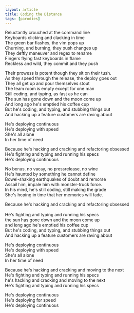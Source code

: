 ```yaml
---
layout: article
title: Coding the Distance
tags: [parodies]
---
```


Reluctantly crouched at the command line<br />
Keyboards clicking and clacking in time<br />
The green bar flashes, the vim pops up<br />
Churning, and burning, they push changes up<br />
They deftly maneuver and regex to rename<br />
Fingers flying fast keyboards in flame<br />
Reckless and wild, they commit and they push<br />
<!--more-->
Their prowess is potent though they sit on their tush.<br />
As they speed through the release, the deploy goes out<br />
They all get up and pour themselves stout<br />
The team room is empty except for one man<br />
Still coding, and typing, as fast as he can<br />
The sun has gone down and the moon come up<br />
And long ago he's emptied his coffee cup<br />
But he's coding, and typing, and stubbing things out<br />
And hacking up a feature customers are raving about<br />

He's deploying continuous<br />
He's deploying with speed<br />
She's all alone<br />
In her time of need<br />

Because he's hacking and cracking and refactoring obsessed<br />
He's fighting and typing and running his specs<br />
He's deploying continuous<br />

No bonus, no vacay, no pressrelease, no wine<br />
He's haunted by something he cannot define<br />
Bowel-shaking earthquakes of doubt and remorse<br />
Assail him, impale him with monster-truck force.<br />
In his mind, he's still coding, still making the grade<br />
She's hoping in time that her memories will fade.<br />

Because he's hacking and cracking and refactoring obsessed<br /><br />
He's fighting and typing and running his specs<br />
the sun has gone down and the moon come up<br />
and long ago he's emptied his coffee cup<br />
But he's coding, and typing, and stubbing things out<br />
And hacking up a feature customers are raving about<br />

He's deploying continuous<br />
He's deploying with speed<br />
She's all alone<br />
In her time of need<br />

Because he's hacking and cracking and moving to the next<br />
He's fighting and typing and running his specs<br />
he's hacking and cracking and moving to the next<br />
He's fighting and typing and running his specs<br />

He's deploying continuous<br />
He's deploying for speed<br />
He's deploying continuous<br />
